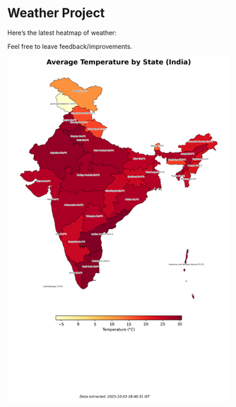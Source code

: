 # Weather Project

Here’s the latest heatmap of weather:

Feel free to leave feedback/improvements.

![India Heatmap](docs/assets/india_heatmap.png?v=DFCB4A)
